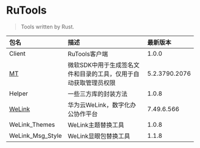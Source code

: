# RuTools

> Tools written by Rust.

| 包名               | 描述                                | 最新版本          |
|:-----------------|:----------------------------------|:--------------|
| Client           | RuTools客户端                        | 1.0.0         |
| [MT]             | 微软SDK中用于生成签名文件和目录的工具，仅用于自动获取管理员权限 | 5.2.3790.2076 |
| Helper           | 一些三方库的封装方法                        | 1.0.8         |
| [WeLink]         | 华为云WeLink，数字化办公协作平台               | 7.49.6.566    |
| WeLink_Themes    | WeLink主题替换工具                      | 1.0.8         |
| WeLink_Msg_Style | WeLink显眼包替换工具                     | 1.1.8         |

[MT]: https://learn.microsoft.com/zh-cn/windows/win32/sbscs/mt-exe

[WeLink]: https://www.huaweicloud.com/product/welink-download.html

